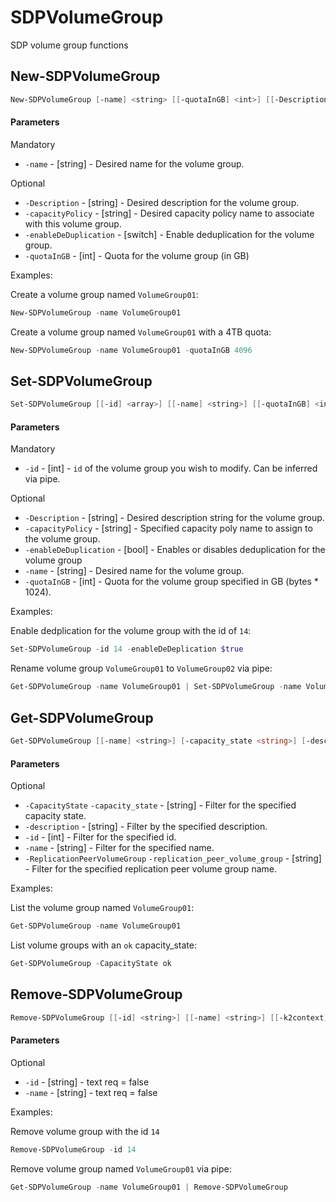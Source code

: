 # SDPVolumeGroup

SDP volume group functions

## New-SDPVolumeGroup
```PowerShell
New-SDPVolumeGroup [-name] <string> [[-quotaInGB] <int>] [[-Description] <string>] [[-capacityPolicy] <string>] [[-k2context] <string>] [-enableDeDuplication] [<CommonParameters>]
```

#### Parameters

Mandatory
* `-name` - [string] - Desired name for the volume group.

Optional
* `-Description` - [string] - Desired description  for the volume group. 
* `-capacityPolicy` - [string] - Desired capacity policy name to associate with this volume group. 
* `-enableDeDuplication` - [switch] - Enable deduplication for the volume group. 
* `-quotaInGB` - [int] - Quota for the volume group (in GB)

Examples:

Create a volume group named `VolumeGroup01`:

```PowerShell
New-SDPVolumeGroup -name VolumeGroup01
```

Create a volume group named `VolumeGroup01` with a 4TB quota:

```PowerShell
New-SDPVolumeGroup -name VolumeGroup01 -quotaInGB 4096
```

## Set-SDPVolumeGroup
```PowerShell
Set-SDPVolumeGroup [[-id] <array>] [[-name] <string>] [[-quotaInGB] <int>] [[-enableDeDuplication] <bool>] [[-Description] <string>] [[-capacityPolicy] <string>] [[-k2context] <string>] [<CommonParameters>]
```

#### Parameters
Mandatory
* `-id` - [int] - `id` of the volume group you wish to modify. Can be inferred via pipe. 

Optional
* `-Description` - [string] - Desired description string for the volume group. 
* `-capacityPolicy` - [string] - Specified capacity poly name to assign to the volume group. 
* `-enableDeDuplication` - [bool] - Enables or disables deduplication for the volume group
* `-name` - [string] - Desired name for the volume group. 
* `-quotaInGB` - [int] - Quota for the volume group specified in GB (bytes * 1024).

Examples:

Enable dedplication for the volume group with the id of `14`:

```PowerShell
Set-SDPVolumeGroup -id 14 -enableDeDeplication $true
```

Rename volume group `VolumeGroup01` to `VolumeGroup02` via pipe:

```PowerShell
Get-SDPVolumeGroup -name VolumeGroup01 | Set-SDPVolumeGroup -name VolumeGroup02
```

## Get-SDPVolumeGroup
```PowerShell
Get-SDPVolumeGroup [[-name] <string>] [-capacity_state <string>] [-description <string>] [-id <int>] [-replication_peer_volume_group <string>] [-k2context <string>] [<CommonParameters>]
```

#### Parameters

Optional
* `-CapacityState` `-capacity_state` - [string] - Filter for the specified capacity state. 
* `-description` - [string] - Filter by the specified description. 
* `-id` - [int] - Filter for the specified id. 
* `-name` - [string] - Filter for the specified name. 
* `-ReplicationPeerVolumeGroup` `-replication_peer_volume_group` - [string] - Filter for the specified replication peer volume group name. 

Examples:

List the volume group named `VolumeGroup01`:

```PowerShell
Get-SDPVolumeGroup -name VolumeGroup01
```

List volume groups with an `ok` capacity_state:

```PowerShell
Get-SDPVolumeGroup -CapacityState ok
```

## Remove-SDPVolumeGroup
```PowerShell
Remove-SDPVolumeGroup [[-id] <string>] [[-name] <string>] [[-k2context] <string>] [<CommonParameters>]
```

#### Parameters

Optional
* `-id` - [string] - text req = false
* `-name` - [string] - text req = false

Examples:

Remove volume group with the id `14`

```PowerShell
Remove-SDPVolumeGroup -id 14
```

Remove volume group named `VolumeGroup01` via pipe:

```PowerShell
Get-SDPVolumeGroup -name VolumeGroup01 | Remove-SDPVolumeGroup 
```